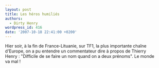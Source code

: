 ```yaml
---
layout: post
title: Les héros humiliés
authors:
  - Dirty Henry
wordpress_id: 416
date: '2007-10-18 22:41:00 +0200'
---
```

Hier soir, à la fin de France-Lituanie, sur TF1, la plus importante chaîne d'Europe, on a pu entendre un commentateur dire à propos de Thierry Henry : "Difficile de se faire un nom quand on a deux prénoms". Le monde va mal !
